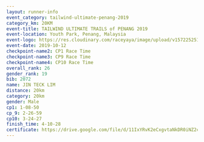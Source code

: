 ```yaml
---
layout: runner-info 
event_category: tailwind-ultimate-penang-2019 
category_km: 20KM 
event-title: TAILWIND ULTIMATE TRAILS of PENANG 2019 
event-location: Youth Park, Penang, Malaysia 
event-logo: https://res.cloudinary.com/raceyaya/image/upload/v1572252513/logo/utop-2019_h9tzys.jpg 
event-date: 2019-10-12 
checkpoint-name2: CP1 Race Time 
checkpoint-name3: CP9 Race Time 
checkpoint-name4: CP10 Race Time 
overall_rank: 26
gender_rank: 19
bib: 2072
name: JIN TECK LIM
distance: 20km
category: 20km
gender: Male
cp1: 1-08-50
cp_9: 2-26-59
cp10: 3-24-27
finish_time: 4-10-28
certificate: https://drive.google.com/file/d/11IxYRvK2eCxgvtaNkDR0iNZ2cA5exWEa/view?usp=sharing
---
```

